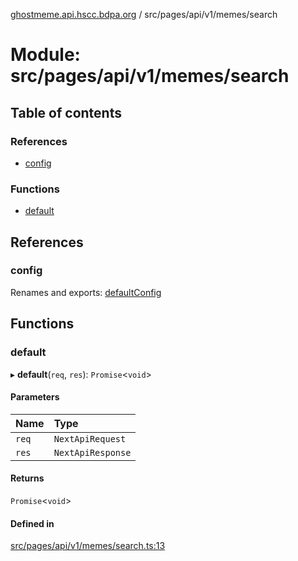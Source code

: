 [ghostmeme.api.hscc.bdpa.org][1] / src/pages/api/v1/memes/search

# Module: src/pages/api/v1/memes/search

## Table of contents

### References

- [config][2]

### Functions

- [default][3]

## References

### config

Renames and exports: [defaultConfig][4]

## Functions

### default

▸ **default**(`req`, `res`): `Promise`<`void`>

#### Parameters

| Name  | Type              |
| :---- | :---------------- |
| `req` | `NextApiRequest`  |
| `res` | `NextApiResponse` |

#### Returns

`Promise`<`void`>

#### Defined in

[src/pages/api/v1/memes/search.ts:13][5]

[1]: ../README.md
[2]: src_pages_api_v1_memes_search.md#config
[3]: src_pages_api_v1_memes_search.md#default
[4]: src_backend_middleware.md#defaultconfig
[5]:
  https://github.com/nhscc/ghostmeme.api.hscc.bdpa.org/blob/1f8d01f/src/pages/api/v1/memes/search.ts#L13

